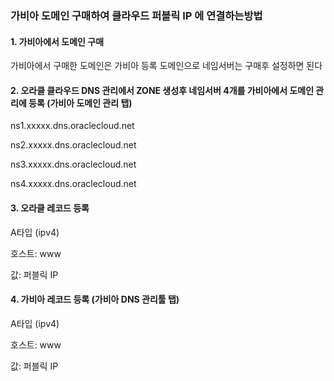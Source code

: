 ### 가비아 도메인 구매하여 클라우드 퍼블릭 IP 에 연결하는방법

#### 1. 가비아에서 도메인 구매

가비아에서 구매한 도메인은 가비아 등록 도메인으로 네임서버는 구매후 설정하면 된다

#### 2. 오라클 클라우드 DNS 관리에서 ZONE 생성후 네임서버 4개를 가비아에서 도메인 관리에 등록 (가비아 도메인 관리 탭)

ns1.xxxxx.dns.oraclecloud.net

ns2.xxxxx.dns.oraclecloud.net

ns3.xxxxx.dns.oraclecloud.net

ns4.xxxxx.dns.oraclecloud.net

#### 3. 오라클 레코드 등록

A타입 (ipv4)

호스트: www

값: 퍼블릭 IP

#### 4. 가비아 레코드 등록 (가비아 DNS 관리툴 탭)

A타입 (ipv4)

호스트: www

값: 퍼블릭 IP
